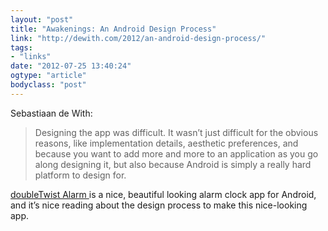```yaml
---
layout: "post"
title: "Awakenings: An Android Design Process"
link: "http://dewith.com/2012/an-android-design-process/"
tags: 
- "links"
date: "2012-07-25 13:40:24"
ogtype: "article"
bodyclass: "post"
---
```


Sebastiaan de With:

> Designing the app was difficult. It wasn’t just difficult for the obvious reasons, like implementation details, aesthetic preferences, and because you want to add more and more to an application as you go along designing it, but also because Android is simply a really hard platform to design for.

[doubleTwist Alarm ](http://www.doubletwist.com/alarmclock/) is a nice, beautiful looking alarm clock app for Android, and it’s nice reading about the design process to make this nice-looking app.